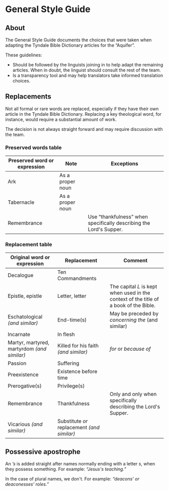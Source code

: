 # General Style Guide

## About
The General Style Guide documents the choices that were taken when adapting the Tyndale Bible Dictionary articles for the “Aquifer”.

These guidelines:
- Should be followed by the linguists joining in to help adapt the remaining articles. When in doubt, the linguist should consult the rest of the team.
- Is a transparency tool and may help translators take informed translation choices.

## Replacements
Not all formal or rare words are replaced, especially if they have their own article in the Tyndale Bible Dictionary. Replacing a key theological word, for instance, would require a substantial amount of work.

The decision is not always straight forward and may require discussion with the team.

### Preserved words table
| Preserved word or expression | Note | Exceptions |
| --- | --- | --- |
| Ark | As a proper noun ||
| Tabernacle | As a proper noun ||
| Remembrance || Use “thankfulness” when specifically describing the Lord's Supper. |

### Replacement table
| Original word or expression | Replacement | Comment |
| --- | --- | --- |
| Decalogue | Ten Commandments ||
| Epistle, epistle | Letter, letter | The capital _L_ is kept when used in the context of the title of a book of the Bible. |
| Eschatological _(and similar)_ | End-time(s) | May be preceded by _concerning the_ (and similar) |
| Incarnate | In flesh ||
| Martyr, martyred, martyrdom _(and similar)_ | Killed for his faith _(and similar)_ | _for_ or _because of_ |
| Passion | Suffering ||
| Preexistence | Existence before time ||
| Prerogative(s) | Privilege(s) ||
| Remembrance | Thankfulness | Only and only when specifically describing the Lord's Supper. |
| Vicarious _(and similar)_  | Substitute _or_ replacement _(and similar)_ ||

## Possessive apostrophe
An _’s_ is added straight after names normally ending with a letter _s_, when they possess something. For example: _“Jesus's teaching.”_

In the case of plural names, we don't. For example: _“deacons’ or deaconesses’ roles.”_